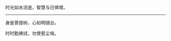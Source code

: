 <!-- # 界外三千 -->

时光如水流逝，智慧与日俱增。

---

身是菩提树，心如明镜台。

时时勤拂拭，勿使惹尘埃。


<!-- ## HTML

- viewport

## CSS

- 盒模型
- Flex

## JavaScript

- 事件、事件代理、自定义事件
- 事件循环
- 异步
- cookie

## DOM

- 元素大小
- 元素位置

## BOM

## React

- MVC
- 原理
- diff 算法
- setState 同步异步
- 相关库

## React Hooks

- hooks 的优点

## MobX

- 核心概念
- 原理

## React Router

- 路由原理

## antd

- 主要组件

## Axios

- Axios
- ajax
- fetch

## Webpack

- 构建原理
- 常用 loader
- 常用 plugin
- 实现 loader
- 实现 plugin
- 优化
- webpack 5 特点

## D3.js

- 各种布局，算法

## 图表

## SVG

- viewBox
- 元素

## Canvas

## 小程序

- 原理
- 性能优化
- 组件列表
- API 列表

## Taro

- 原理

## Nodejs

- 优缺点
- 常用 模块
- 事件循环
- Koa 与相关库
- express

## TypeScript

- 数据类型
- 声明文件

## Git

## Three.js

## WebGL

## 手写

- Promise
- new
- instanceof
- call/apply
- bind
- 深拷贝 / 浅拷贝
- JSON.stringify/parse 原理

## 性能优化

## 网络安全

## HTTP 知识

- 状态码
- 常用 headers
- http1
- http2
- https
- tcp 三次握手与四次回首
- 长连接
- webSocket
- 缓存
- contentType

## 设计模式

## 数据结构与算法

## 其他

- PWA
- web worker
- 函数式编程 -->
